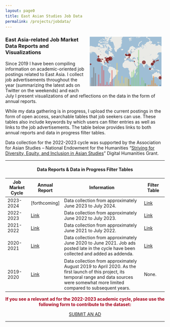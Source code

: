 ```yaml
---
layout: page0
title: East Asian Studies Job Data
permalink: /projects/jobdata/
---
```


<div style>
<img src="/images/Data20_map.png" style="float:right;max-width:45%;padding: 10px 10px 10px 15px;">
</div>
<h3>East Asia-related Job Market Data Reports and Visualizations</h3>
<p></p>
Since 2019 I have been compiling information on academic-oriented job postings related to East Asia. I collect job advertisements throughout the year (summarizing the latest ads on Twitter on the weekends) and each July I present visualizations of and reflections on the data in the form of annual reports.
<p></p>  
While my data gathering is in progress, I upload the current postings in the form of open access, searchable tables that job seekers can use. These tables also include keywords by which users can filter entries as well as links to the job advertisements. The table below provides links to both annual reports and data in progress filter tables.
<p></p>
Data collection for the 2022-2023 cycle was supported by the Association for Asian Studies – National Endowment for the Humanities “<a href="https://www.asianstudies.org/grants-awards/striving-for-diversity-equity-and-inclusion-in-asian-studies-humanities-grants-for-asian-studies-scholars/">Striving for Diversity, Equity, and Inclusion in Asian Studies</a>” Digital Humanities Grant.
<hr>
<center>
<h4><b>Data Reports & Data in Progress Filter Tables</b></h4>
</center>
  <p></p>    
<div class="container-fluid no-padding">    
  <table class="table table-hover w-80 my-table">
    <thead>
      <tr>
        <th style="width:15%" class="text-center">Job Market Cycle</th>
        <th style="width:15%" class="text-center">Annual Report</th>
        <th style="width:55%" class="text-center">Information</th>
        <th style="width:15%" class="text-center">Filter Table</th>
      </tr>
    </thead>
    <tbody>
      <tr>
        <td class="text-center">2023-2024</td>
        <td class="text-center">[forthcoming]</td>
        <td>Data collection from approximately June 2023 to July 2024.</td>
      <td class="text-center"><a href="/projects/jobtable2024/">Link</a></td>
        </tr>
          <tr>
        <td class="text-center">2022-2023</td>
        <td class="text-center"><a href="/projects/jobs2023/">Link</a></td>
        <td>Data collection from approximately June 2022 to July 2023.</td>
        <td class="text-center"><a href="/projects/jobtable2023/">Link</a></td>
      </tr>
      <tr>
        <td class="text-center">2021-2022</td>
        <td class="text-center"><a href="/projects/jobs2022/">Link</a></td>
        <td>Data collection from approximately June 2021 to July 2022.</td>
        <td class="text-center"><a href="/projects/jobtable2022/">Link</a></td>
      </tr>
      <tr>
        <td class="text-center">2020-2021</td>
        <td class="text-center"><a href="/projects/jobs2021/">Link</a></td>
        <td>Data collection from approximately June 2020 to June 2021. Job ads posted late in the cycle have been collected and added as addenda.</td>
        <td class="text-center"><a href="/projects/jobtable2021/">Link</a></td>
      </tr>
      <tr>
        <td class="text-center">2019-2020</td>
        <td class="text-center"><a href="/projects/jobs2020/">Link</a></td>
        <td>Data collection from approximately August 2019 to April 2020. As the first launch of this project, its temporal range and data sources were somewhat more limited compared to subsequent years.</td>
        <td class="text-center">None.</td>
      </tr>
    </tbody>
  </table>
  </div>
<p></p>
<center>
<b><font color="#a6001b">If you see a relevant ad for the 2022-2023 academic cycle, please use the following form to contribute to the dataset:</font></b></center>
<p></p>
<center><a href="https://forms.gle/iiS6z3BWmMaXuRyv9" class="btn btn-primary btn-lg outline" role="button" target="blank">SUBMIT AN AD</a></center>
<hr>
<p></p>
